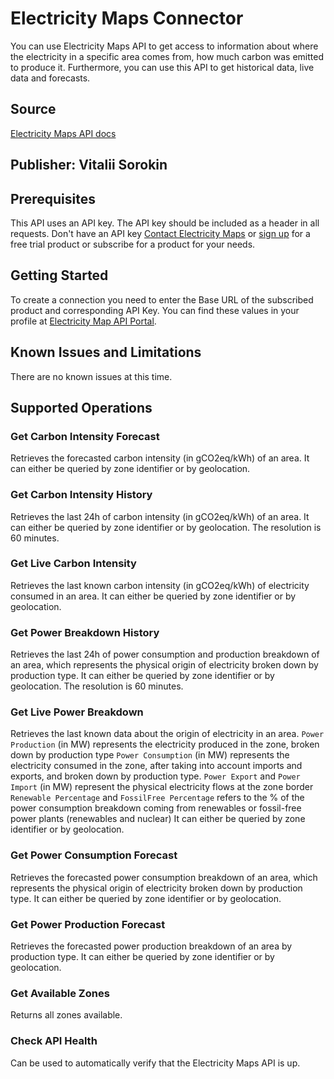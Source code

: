 # Electricity Maps Connector

You can use Electricity Maps API to get access to information about
where the electricity in a specific area comes from,
how much carbon was emitted to produce it.
Furthermore, you can use this API to get historical data, live data and forecasts.

## Source
[Electricity Maps API docs](https://static.electricitymaps.com/api/docs/index.html)

## Publisher: Vitalii Sorokin

## Prerequisites
This API uses an API key.
The API key should be included as a header in all requests. Don't have an API key [Contact Electricity Maps](https://www.electricitymaps.com/#contactform) or [sign up](https://api-portal.electricitymaps.com) for a free trial product or subscribe for a product for your needs.

## Getting Started
To create a connection you need to enter the Base URL of the  subscribed product and corresponding API Key. You can find these values in your profile at [Electricity Map API Portal](https://api-portal.electricitymaps.com).

## Known Issues and Limitations
There are no known issues at this time.

## Supported Operations

### Get Carbon Intensity Forecast
Retrieves the forecasted carbon intensity (in gCO2eq/kWh) of an area. It can either be queried by zone identifier or by geolocation.

### Get Carbon Intensity History
Retrieves the last 24h of carbon intensity (in gCO2eq/kWh) of an area. It can either be queried by zone identifier or by geolocation. The resolution is 60 minutes.

### Get Live Carbon Intensity
Retrieves the last known carbon intensity (in gCO2eq/kWh) of electricity consumed in an area. It can either be queried by zone identifier or by geolocation.

### Get Power Breakdown History
Retrieves the last 24h of power consumption and production breakdown of an area, which represents the physical origin of electricity broken down by production type. It can either be queried by zone identifier or by geolocation. The resolution is 60 minutes.

### Get Live Power Breakdown
Retrieves the last known data about the origin of electricity in an area.
`Power Production` (in MW) represents the electricity produced in the zone, broken down by production type
`Power Consumption` (in MW) represents the electricity consumed in the zone, after taking into account imports and exports, and broken down by production type.
`Power Export` and `Power Import` (in MW) represent the physical electricity flows at the zone border
`Renewable Percentage` and `FossilFree Percentage` refers to the % of the power consumption breakdown coming from renewables or fossil-free power plants (renewables and nuclear) It can either be queried by zone identifier or by geolocation.

### Get Power Consumption Forecast
Retrieves the forecasted power consumption breakdown of an area, which represents the physical origin of electricity broken down by production type. It can either be queried by zone identifier or by geolocation.

### Get Power Production Forecast
Retrieves the forecasted power production breakdown of an area by production type. It can either be queried by zone identifier or by geolocation.

### Get Available Zones
Returns all zones available.

### Check API Health
 Can be used to automatically verify that the Electricity Maps API is up.